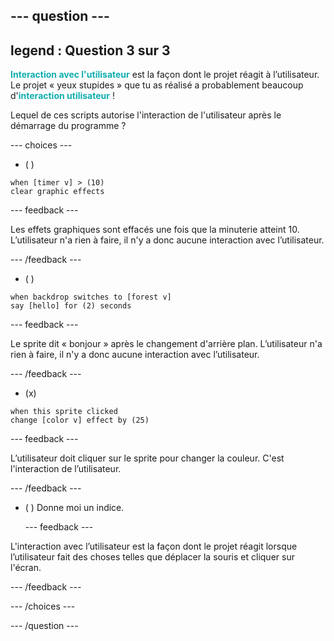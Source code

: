 --- question ---
---
legend : Question 3 sur 3
---

<span style="color: #0faeb0">**Interaction avec l'utilisateur**</span> est la façon dont le projet réagit à l’utilisateur. Le projet « yeux stupides » que tu as réalisé a probablement beaucoup d'<span style="color: #0faeb0">**interaction utilisateur**</span> !

Lequel de ces scripts autorise l'interaction de l'utilisateur après le démarrage du programme ?

--- choices ---

- ( )
```blocks3
when [timer v] > (10)
clear graphic effects
```

  --- feedback ---

Les effets graphiques sont effacés une fois que la minuterie atteint 10. L’utilisateur n'a rien à faire, il n'y a donc aucune interaction avec l’utilisateur.

  --- /feedback ---
- ( )
```blocks3
when backdrop switches to [forest v]
say [hello] for (2) seconds
```

  --- feedback ---

Le sprite dit « bonjour » après le changement d'arrière plan. L’utilisateur n'a rien à faire, il n'y a donc aucune interaction avec l’utilisateur.

  --- /feedback ---
- (x)
```blocks3
when this sprite clicked
change [color v] effect by (25)
```

  --- feedback ---

L’utilisateur doit cliquer sur le sprite pour changer la couleur. C'est l'interaction de l’utilisateur.

  --- /feedback ---


- ( ) Donne moi un indice.

  --- feedback ---

 L'interaction avec l’utilisateur est la façon dont le projet réagit lorsque l’utilisateur fait des choses telles que déplacer la souris et cliquer sur l'écran.

  --- /feedback ---

--- /choices ---

--- /question ---
